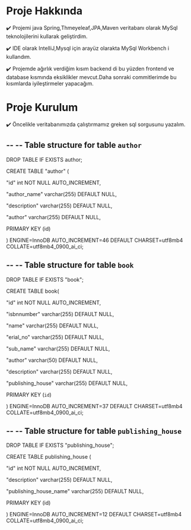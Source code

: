 # Proje Hakkında

:heavy_check_mark: Projemi java Spring,Thmeyeleaf,JPA,Maven veritabanı olarak MySql teknolojilerini kullarak geliştirdim.

:heavy_check_mark: IDE olarak IntelliJ,Mysql için arayüz olarakta MySql Workbench i kullandım.

:heavy_check_mark: Projemde ağırlık verdiğim kısım backend di bu yüzden frontend ve database kısmında eksiklikler mevcut.Daha sonraki commitlerimde bu kısımlarda iyileştirmeler yapacağım. 

# Proje Kurulum
:heavy_check_mark: Öncelikle veritabanımızda çalıştırmamız greken sql sorgusunu yazalım.

--
-- Table structure for table `author`
--

DROP TABLE IF EXISTS author;

CREATE TABLE "author" (

  "id" int NOT NULL AUTO_INCREMENT,
  
  "author_name" varchar(255) DEFAULT NULL,
  
  "description" varchar(255) DEFAULT NULL,
  
  "author" varchar(255) DEFAULT NULL,
  
  PRIMARY KEY (id)
  
) ENGINE=InnoDB AUTO_INCREMENT=46 DEFAULT CHARSET=utf8mb4 COLLATE=utf8mb4_0900_ai_ci;


--
-- Table structure for table `book`
--

DROP TABLE IF EXISTS "book";

CREATE TABLE book(

  "id" int NOT NULL AUTO_INCREMENT,
  
  "isbnnumber" varchar(255) DEFAULT NULL,
  
  "name" varchar(255) DEFAULT NULL,
  
  "erial_no" varchar(255) DEFAULT NULL,
  
  "sub_name" varchar(255) DEFAULT NULL,
  
  "author" varchar(50) DEFAULT NULL,
  
  "description" varchar(255) DEFAULT NULL,
  
  "publishing_house" varchar(255) DEFAULT NULL,
  
  PRIMARY KEY (`id`)
  
) ENGINE=InnoDB AUTO_INCREMENT=37 DEFAULT CHARSET=utf8mb4 COLLATE=utf8mb4_0900_ai_ci;

--
-- Table structure for table `publishing_house`
--

DROP TABLE IF EXISTS "publishing_house";

CREATE TABLE publishing_house (

  "id" int NOT NULL AUTO_INCREMENT,
  
  "description" varchar(255) DEFAULT NULL,
  
  "publishing_house_name" varchar(255) DEFAULT NULL,
  
  PRIMARY KEY (id)
  
) ENGINE=InnoDB AUTO_INCREMENT=12 DEFAULT CHARSET=utf8mb4 COLLATE=utf8mb4_0900_ai_ci;
